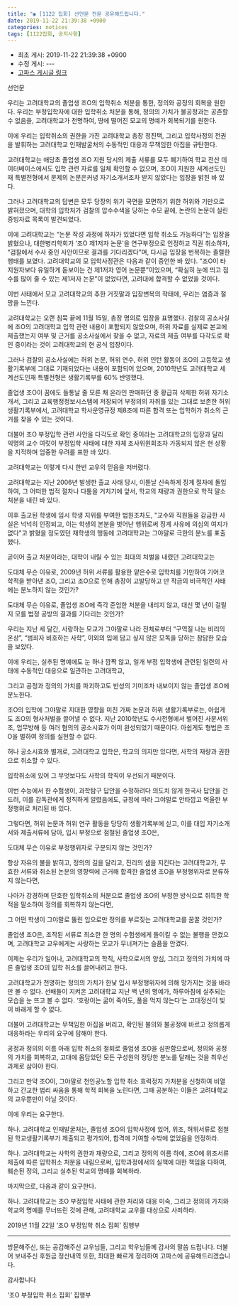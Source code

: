 ```yaml
---
title: "◉ [1122 집회] 선언문 전문 공유해드립니다."
date: 2019-11-22 21:39:38 +0900
categories: notices
tags: [1122집회, 공지사항]
---
```

* 최초 게시: 2019-11-22 21:39:38 +0900
* 수정 게시: ---
* [고파스 게시글 링크](https://www.koreapas.com/bbs/view.php?id=tiger&page=1&sn1=&divpage=64&sn=off&ss=on&sc=on&select_arrange=headnum&desc=asc&no=344132)


선언문

우리는 고려대학교의 졸업생 조O의 입학취소 처분을 통한,
정의와 공정의 회복을 원한다.
우리는 부정입학자에 대한 입학취소 처분을 통해,
정의의 가치가 불공정과는 공존할 수 없음을,
고려대학교가 천명하여,
땅에 떨어진 모교의 명예가 회복되기를 원한다.

이에 우리는 입학취소의 권한을 가진 고려대학교 총장 정진택,
그리고 입학사정의 전권을 발휘하는 고려대학교 인재발굴처의
수동적인 대응과 무책임한 아집을 규탄한다.  



고려대학교는 애당초 졸업생 조O 지원 당시의 제출 서류를 모두 폐기하여
학교 전산 데이터베이스에서도 입학 관련 자료를 일체 확인할 수 없으며,
조O이 지원한 세계선도인재 특별전형에서
문제의 논문은커녕 자기소개서조차 받지 않았다는 입장을 밝힌 바 있다.

그러나 고려대학교의 답변은 모두
당장의 위기 국면을 모면하기 위한 허위와 기만으로 밝혀졌으며,
대학의 입학처가 검찰의 압수수색을 당하는 수모 끝에,
논란의 논문이 실린 증빙자료 목록이 발견되었다.

이에 고려대학교는
“논문 작성 과정에 하자가 있었다면 입학 취소도 가능하다”는 입장을 밝혔으나,
대한병리학회가 ‘조O 제1저자 논문'을 연구부정으로 인정하고 직권 취소하자,
“검찰에서 수사 중인 사안이므로 결과를 기다리겠다”며,
다시금 입장을 번복하는 졸렬한 행태를 보였다.
고려대학교의 모 입학사정관은 다음과 같이 증언한 바 있다.
“조O이 타 지원자보다 유일하게 돋보이는 건 제1저자 영어 논문뿐”이었으며,
“확실히 눈에 띄고 점수를 많이 줄 수 있는 제1저자 논문”이 없었다면,
고려대에 합격할 수 없었을 것이다.

이번 사태에서 모교 고려대학교의 추한 거짓말과 입장번복의 작태에,
우리는 염증과 절망을 느낀다.



고려대학교는 오랜 침묵 끝에 11월 15일,
총장 명의로 입장을 표명했다.
검찰의 공소사실에 조O의 고려대학교 입학 관련 내용이 포함되지 않았으며,
허위 자료를 실제로 본교에 제출했는지 여부 및 근거를
공소사실에서 찾을 수 없고,
자료의 제출 여부를 다각도로 확인 중이라는 것이
고려대학교의 현 공식 입장이다.

그러나 검찰의 공소사실에는
허위 논문, 허위 연수, 허위 인턴 활동이
조O의 고등학교 생활기록부에 그대로 기재되었다는 내용이 포함되어 있으며,
2010학년도 고려대학교 세계선도인재 특별전형은
생활기록부를 60% 반영했다.

졸업생 조O이 꿈에도 들통날 줄 모른 채 온라인 판매하던 중
황급히 삭제한 허위 자기소개서,
그리고 교육행정정보시스템에 저장되어
부정의의 자취를 있는 그대로 보존한 허위 생활기록부에서,
고려대학교 학사운영규정 제8조에 따른
합격 또는 입학허가 취소의 근거를 찾을 수 있는 것이다.

더불어 조O 부정입학 관련 사안을 다각도로 확인 중이라는
고려대학교의 입장과 달리
익명의 교수 여럿이 부정입학 사태에 대한 자체 조사위원회조차 가동되지 않은
현 상황을 지적하며 엄중한 우려를 표한 바 있다.

고려대학교는 이렇게 다시 한번 교우의 믿음을 저버렸다.



고려대학교는 지난 2006년 발생한 출교 사태 당시,
이튿날 신속하게 징계 절차에 돌입하여,
그 어떠한 법적 절차나 다툼을 거치기에 앞서,
학교의 재량과 권한으로 학적 말소 처분을 내린 바 있다.

이후 출교된 학생에 임시 학생 지위를 부여한 법원조차도,
"교수와 직원들을 감금한 사실은 넉넉히 인정되고,
이는 학생의 본분을 벗어난 행위로써
징계 사유에 의심의 여지가 없다"고 밝혔을 정도였던
재학생의 행동에 고려대학교는
그야말로 극한의 분노를 표출했다.

곧이어 출교 처분이라는,
대학이 내릴 수 있는 최대의 처벌을 내렸던 고려대학교는

도대체 무슨 이유로,
2009년 허위 서류를 활용한 얕은수로 입학처를 기만하여
기어코 학적을 받아낸 조O,
그리고 조O으로 인해 총장이 고발당하고 만
작금의 비극적인 사태에는
분노하지 않는 것인가?

도대체 무슨 이유로,
졸업생 조O에 즉각 준엄한 처분을 내리지 않고,
대신 몇 년이 걸릴지 모를 법정 공방의 결과를 기다리는 것인가?



우리는 지난 세 달간,
사랑하는 모교가 그야말로 나라 전체로부터
“구역질 나는 비리의 온상”, “범죄자 비호하는 사학”,
이외의 입에 담고 싶지 않은 모독을 당하는 참담한 모습을 보았다.

이에 우리는,
실추된 명예에도 눈 하나 깜짝 않고,
일개 부정 입학생에 관련된 일련의 사태에
수동적인 대응으로 일관하는 고려대학교,

그리고 공정과 정의의 가치를 파괴하고도
반성의 기미조차 내보이지 않는
졸업생 조O에 분노한다.



조O의 입학에 그야말로 지대한 영향을 미친
가짜 논문과 허위 생활기록부로는,
아쉽게도 조O의 형사처벌을 끌어낼 수 없다.
지난 2010학년도 수시전형에서 벌어진 사문서위조, 업무방해 등
여러 혐의의 공소시효가 이미 완성되었기 때문이다.
아쉽게도 형법은 조O을 벌하여 정의를 실현할 수 없다.



허나 공소시효와 별개로,
고려대학교 입학은,
학교의 의지만 있다면,
사학의 재량과 권한으로 취소할 수 있다.

입학취소에 있어 그 무엇보다도 사학의 학칙이 우선되기 때문이다.



이번 수능에서 한 수험생이,
과학탐구 답안을 수정하려다 의도치 않게 한국사 답안을 건드려,
이를 감독관에게 정직하게 알렸음에도,
규정에 따라 그야말로 안타깝고 억울한 부정행위로 처리된 바 있다.

그렇다면, 허위 논문과 허위 연구 활동을 당당히 생활기록부에 싣고,
이를 대입 자기소개서와 제출서류에 담아,
입시 부정으로 점철된 졸업생 조O은,

도대체 무슨 이유로
부정행위자로 구분되지 않는 것인가?

항상 자유의 불을 밝히고,
정의의 길을 달리고,
진리의 샘을 지킨다는 고려대학교가,
무효한 서류와 취소된 논문의 영향력에 근거해 합격한
졸업생 조O을 부정행위자로 분류하지 않는다면,

나아가 강경하며 단호한 입학취소의 처분으로
졸업생 조O의 부정한 방식으로 취득한 학적을 말소하여
정의를 회복하지 않는다면,

그 어떤 학생이
그야말로 뚫린 입으로만 정의를 부르짖는 고려대학교를 꿈꿀 것인가?



졸업생 조O은,
조작된 서류로 최소한 한 명의 수험생에게
돌이킬 수 없는 불행을 안겼으며,
고려대학교 교우에게는
사랑하는 모교가 무너져가는 슬픔을 안겼다.

이제는 우리가 일어나,
고려대학교의 학칙,
사학으로서의 양심,
그리고 정의의 가치에 따른
졸업생 조O의 입학 취소를 끌어내려고 한다.

고려대학교가 천명하는 정의의 가치가
한낯 입시 부정행위자에 의해 망가지는 것을 바라만 볼 수 없다.
선배들이 지켜온 고려대학교 지난 백 년의 명예가,
하루아침에 실추되는 모습을 눈 뜨고 볼 수 없다.
‘호랑이는 굶어 죽어도, 풀을 먹지 않는다’는 고대정신이
빛이 바래게 할 수 없다.


더불어 고려대학교는 무책임한 아집을 버리고,
확인된 불의와 불공정에 바르고 정의롭게 대응하라는
우리의 요구에 답해야 한다.

공정과 정의의 이름 아래 입학 취소의 철퇴로 졸업생 조O을 심판함으로써,
정의와 공정의 가치를 회복하고,
고대에 몸담았던 모든 구성원의 정당한 분노를 달래는 것을
최우선 과제로 삼아야 한다.

그리고 만약 조O이,
그야말로 천인공노할 입학 취소 효력정지 가처분을 신청하여
비열하고 간교한 법리 싸움을 통해 학적 회복을 노린다면,
그때 공분하는 이들은 고려대학교의 교우뿐만이 아닐 것이다.



이에 우리는 요구한다.

하나. 고려대학교 인재발굴처는, 졸업생 조O의 입학사정에 있어,
위조, 허위서류로 점철된 학교생활기록부가
제출되고 평가되어, 합격에 기여할 수밖에 없었음을 인정하라.

하나. 고려대학교는 사학의 권한과 재량으로, 그리고 정의의 이름 하에,
조O에 위조서류 제출에 따른 입학취소 처분을 내림으로써,
입학과정에서의 실책에 대한 책임을 다하여,
훼손된 정의, 그리고 실추된 학교의 명예를 회복하라.

마지막으로, 다음과 같이 요구한다.

하나. 고려대학교는 조O 부정입학 사태에 관한 처리와 대응 미숙,
그리고 정의의 가치와 학교의 명예를 무너뜨린 것에 관해,
고려대학교 교우를 대상으로 사죄하라.




2019년 11월 22일
‘조O 부정입학 취소 집회’ 집행부


------------------------------------------------------------------------------------


방문해주신, 또는 공감해주신 교우님들, 그리고 학우님들께 감사의 말씀 드립니다.
더불어 보내주신 후원금 정산내역 또한, 최대한 빠르게 정리하여 고파스에 공유해드리겠습니다.


감사합니다

‘조O 부정입학 취소 집회’ 집행부
